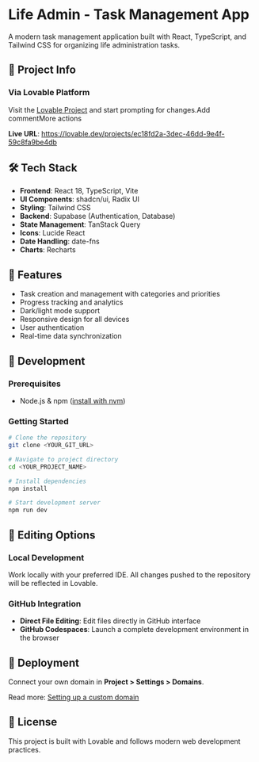 
# Life Admin - Task Management App

A modern task management application built with React, TypeScript, and Tailwind CSS for organizing life administration tasks.

## 🚀 Project Info

### Via Lovable Platform
Visit the [Lovable Project](https://lovable.dev/projects/ec18fd2a-3dec-46dd-9e4f-59c8fa9be4db) and start prompting for changes.Add commentMore actions

**Live URL**: https://lovable.dev/projects/ec18fd2a-3dec-46dd-9e4f-59c8fa9be4db

## 🛠️ Tech Stack

- **Frontend**: React 18, TypeScript, Vite
- **UI Components**: shadcn/ui, Radix UI
- **Styling**: Tailwind CSS
- **Backend**: Supabase (Authentication, Database)
- **State Management**: TanStack Query
- **Icons**: Lucide React
- **Date Handling**: date-fns
- **Charts**: Recharts

## 📱 Features

- Task creation and management with categories and priorities
- Progress tracking and analytics
- Dark/light mode support
- Responsive design for all devices
- User authentication
- Real-time data synchronization

## 🔧 Development

### Prerequisites

- Node.js & npm ([install with nvm](https://github.com/nvm-sh/nvm#installing-and-updating))

### Getting Started

```bash
# Clone the repository
git clone <YOUR_GIT_URL>

# Navigate to project directory
cd <YOUR_PROJECT_NAME>

# Install dependencies
npm install

# Start development server
npm run dev
```

## 🎨 Editing Options

### Local Development
Work locally with your preferred IDE. All changes pushed to the repository will be reflected in Lovable.

### GitHub Integration
- **Direct File Editing**: Edit files directly in GitHub interface
- **GitHub Codespaces**: Launch a complete development environment in the browser

## 🚀 Deployment



Connect your own domain in **Project > Settings > Domains**.

Read more: [Setting up a custom domain](https://docs.lovable.dev/tips-tricks/custom-domain#step-by-step-guide)

## 📄 License

This project is built with Lovable and follows modern web development practices.
